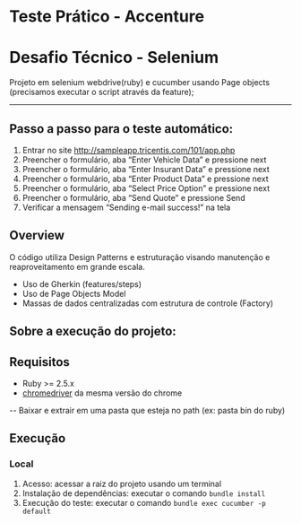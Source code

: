 # Teste Prático - Accenture

# Desafio Técnico - Selenium

Projeto em selenium webdrive(ruby) e cucumber usando Page objects (precisamos executar o script através da feature);

------------

## Passo a passo para o teste automático:
1.  Entrar no site http://sampleapp.tricentis.com/101/app.php
2. Preencher o formulário, aba “Enter Vehicle Data” e pressione next
3. Preencher o formulário, aba “Enter Insurant Data” e pressione next
4. Preencher o formulário, aba “Enter Product Data” e pressione next
5. Preencher o formulário, aba “Select Price Option” e pressione next
6. Preencher o formulário, aba “Send Quote” e pressione Send
7. Verificar a mensagem “Sending e-mail success!” na tela

## Overview
O código utiliza Design Patterns e estruturação visando manutenção e reaproveitamento em grande escala.
- Uso de Gherkin (features/steps)
- Uso de Page Objects Model
- Massas de dados centralizadas com estrutura de controle (Factory)

## Sobre a execução do projeto: 

## Requisitos
- Ruby >= 2.5.x
- [chromedriver]('https://chromedriver.chromium.org/downloads') da mesma versão do chrome

-- Baixar e extrair em uma pasta que esteja no path (ex: pasta bin do ruby)

## Execução
### Local
1. Acesso: acessar a raiz do projeto usando um terminal
2. Instalação de dependências: executar o comando `bundle install`
3. Execução do teste: executar o comando `bundle exec cucumber -p default`

